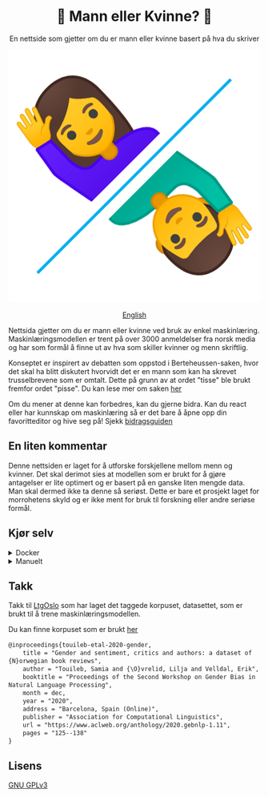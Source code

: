 <div align="center">
    <h1>🤵 Mann eller Kvinne? 💃</h1>
    <p>En nettside som gjetter om du er mann eller kvinne basert på hva du skriver</p>
    <img src="https://raw.githubusercontent.com/LBlend/mann-eller-kvinne/main/.static/mann-eller-kvinne.png?token=AF55TQTQ2EPX6JP33MO4NLK73QQZG">
    

<a href="README-en.md">English</a>
</div>

Nettsida gjetter om du er mann eller kvinne ved bruk av enkel maskinlæring.
Maskinlæringsmodellen er trent på over 3000 anmeldelser fra norsk media og har som formål å finne ut av hva som skiller kvinner og menn skriftlig.


Konseptet er inspirert av debatten som oppstod i Berteheussen-saken, hvor det skal ha blitt diskutert hvorvidt det er en mann som kan ha skrevet trusselbrevene som er omtalt. Dette på grunn av at ordet "tisse" ble brukt fremfor ordet "pisse". Du kan lese mer om saken [her](https://www.nrk.no/kultur/uenige-om-bruken-av-ordet-_tisse_-1.15206839)


Om du mener at denne kan forbedres, kan du gjerne bidra. Kan du react eller har kunnskap om maskinlæring så er det bare å åpne opp din favoritteditor og hive seg på!
Sjekk [bidragsguiden](CONTRIBUTING.md)

## En liten kommentar

Denne nettsiden er laget for å utforske forskjellene mellom menn og kvinner.
Det skal derimot sies at modellen som er brukt for å gjøre antagelser er lite optimert og er basert på en ganske liten mengde data.
Man skal dermed ikke ta denne så seriøst. Dette er bare et prosjekt laget for morrohetens skyld og er ikke ment for bruk til forskning eller andre seriøse formål.

## Kjør selv

<details>
  <summary>Docker</summary>

Det er ulike måter å gå fram på her, men det anbefales å bruke docker-compose

```
docker-compose up
```

</details>

<details>
  <summary>Manuelt</summary>

0. Last ned repoet og installer avhengigheter

- node.js
- npm
- python3
- pip

#### Backend

1. Kjør build-scriptet for backend fra /backend mappa
   ```
   sh build_model.sh
   ```

2. Kjør API-et med Python
   ```
   python3 src/api.py
   ```

#### Frontend

1. Installer avhengigheter for frontend  
   ```
   npm i
   ```

2. Kjør websiden med Node
   ```
   npm start
   ```

</details>

## Takk

Takk til [LtgOslo](https://www.mn.uio.no/ifi/english/research/groups/ltg/) som har laget det taggede korpuset, datasettet, som er brukt til å trene maskinlæringsmodellen.

Du kan finne korpuset som er brukt [her](https://github.com/ltgoslo/norec_gender)

```
@inproceedings{touileb-etal-2020-gender,
    title = "Gender and sentiment, critics and authors: a dataset of {N}orwegian book reviews",
    author = "Touileb, Samia and {\O}vrelid, Lilja and Velldal, Erik",
    booktitle = "Proceedings of the Second Workshop on Gender Bias in Natural Language Processing",
    month = dec,
    year = "2020",
    address = "Barcelona, Spain (Online)",
    publisher = "Association for Computational Linguistics",
    url = "https://www.aclweb.org/anthology/2020.gebnlp-1.11",
    pages = "125--138"
}
```

## Lisens

[GNU GPLv3](LICENSE)

